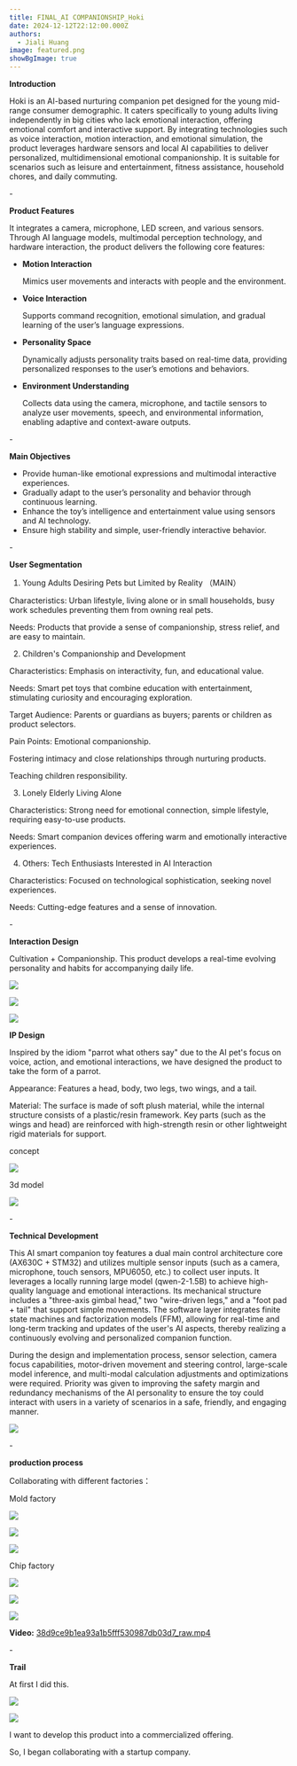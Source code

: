 ```yaml
---
title: FINAL_AI COMPANIONSHIP_Hoki
date: 2024-12-12T22:12:00.000Z
authors:
  - Jiali Huang
image: featured.png
showBgImage: true
---
```

**Introduction**

Hoki is an AI-based nurturing companion pet designed for the young mid-range consumer demographic. It caters specifically to young adults living independently in big cities who lack emotional interaction, offering emotional comfort and interactive support. By integrating technologies such as voice interaction, motion interaction, and emotional simulation, the product leverages hardware sensors and local AI capabilities to deliver personalized, multidimensional emotional companionship. It is suitable for scenarios such as leisure and entertainment, fitness assistance, household chores, and daily commuting.

\-

**Product Features**

It integrates a camera, microphone, LED screen, and various sensors. Through AI language models, multimodal perception technology, and hardware interaction, the product delivers the following core features:

* **Motion Interaction**

  Mimics user movements and interacts with people and the environment.
* **Voice Interaction**

  Supports command recognition, emotional simulation, and gradual learning of the user’s language expressions.
* **Personality Space**

  Dynamically adjusts personality traits based on real-time data, providing personalized responses to the user’s emotions and behaviors.
* **Environment Understanding**

  Collects data using the camera, microphone, and tactile sensors to analyze user movements, speech, and environmental information, enabling adaptive and context-aware outputs.

\-

**Main Objectives**

* Provide human-like emotional expressions and multimodal interactive experiences.
* Gradually adapt to the user’s personality and behavior through continuous learning.
* Enhance the toy’s intelligence and entertainment value using sensors and AI technology.
* Ensure high stability and simple, user-friendly interactive behavior.

\-

**User Segmentation**

1. Young Adults Desiring Pets but Limited by Reality （MAIN）

Characteristics: Urban lifestyle, living alone or in small households, busy work schedules preventing them from owning real pets. 

Needs: Products that provide a sense of companionship, stress relief, and are easy to maintain. 

2. Children's Companionship and Development

Characteristics: Emphasis on interactivity, fun, and educational value. 

Needs: Smart pet toys that combine education with entertainment, stimulating curiosity and encouraging exploration. 

Target Audience: Parents or guardians as buyers; parents or children as product selectors. 

Pain Points: Emotional companionship. 

Fostering intimacy and close relationships through nurturing products. 

Teaching children responsibility. 

3. Lonely Elderly Living Alone

Characteristics: Strong need for emotional connection, simple lifestyle, requiring easy-to-use products. 

Needs: Smart companion devices offering warm and emotionally interactive experiences. 

4. Others: Tech Enthusiasts Interested in AI Interaction

Characteristics: Focused on technological sophistication, seeking novel experiences. 

Needs: Cutting-edge features and a sense of innovation. 





\-

**Interaction Design**

Cultivation + Companionship. This product develops a real-time evolving personality and habits for accompanying daily life.

![](cedce89c741f95c27be3bd47047a106.png)

![](造型-关节设置.png)

![](应用场景.png)

**IP Design**

Inspired by the idiom "parrot what others say" due to the AI pet's focus on voice, action, and emotional interactions, we have designed the product to take the form of a parrot.

Appearance: Features a head, body, two legs, two wings, and a tail.

Material: The surface is made of soft plush material, while the internal structure consists of a plastic/resin framework. Key parts (such as the wings and head) are reinforced with high-strength resin or other lightweight rigid materials for support.

concept

![](554e64def7e01b4244c6706db522c8c.png)

3d model

![](3d6dd1e0905bbe31c2286b85d1c47bf.png)

\-

**Technical Development**

This AI smart companion toy features a dual main control architecture core (AX630C + STM32) and utilizes multiple sensor inputs (such as a camera, microphone, touch sensors, MPU6050, etc.) to collect user inputs. It leverages a locally running large model (qwen-2-1.5B) to achieve high-quality language and emotional interactions. Its mechanical structure includes a "three-axis gimbal head," two "wire-driven legs," and a "foot pad + tail" that support simple movements. The software layer integrates finite state machines and factorization models (FFM), allowing for real-time and long-term tracking and updates of the user's AI aspects, thereby realizing a continuously evolving and personalized companion function.

During the design and implementation process, sensor selection, camera focus capabilities, motor-driven movement and steering control, large-scale model inference, and multi-modal calculation adjustments and optimizations were required. Priority was given to improving the safety margin and redundancy mechanisms of the AI personality to ensure the toy could interact with users in a variety of scenarios in a safe, friendly, and engaging manner.

![](b205163b78a829f4de22c79a5c472f8.png)

\-

**production process**

Collaborating with different factories：

Mold factory

![](68f29c22867f9e83e51339541a7dbec.png)

![](4cf1a6f6bfd28a0eb56449b6ad20719.png)

![](a6d7784e6e95613e732e139c53a95dc.png)

Chip factory

![](f9aab586b9c94da9bb1cbdded852a02.png)

![](b630595ec4f7bae801defc1d07deb48.png)

![](61cca450c180c15d6c195940d4509d6.png)

**Video:**[](https://1drv.ms/v/c/314ba15a9b23cde5/EcA3ic__0GdFkI_IoiJ5GswBYOJthC_gI6eUWoHF2UEoaQ?e=LZU4Bo)
[38d9ce9b1ea93a1b5fff530987db03d7_raw.mp4](https://1drv.ms/v/c/314ba15a9b23cde5/EcA3ic__0GdFkI_IoiJ5GswBYOJthC_gI6eUWoHF2UEoaQ?e=tY3vvY)
[](https://1drv.ms/v/c/314ba15a9b23cde5/EcA3ic__0GdFkI_IoiJ5GswBYOJthC_gI6eUWoHF2UEoaQ?e=LZU4Bo)

\-

**Trail**

At first I did this.

![](6914e00efa73771c56cb77fefd88308.png)

![](48030cda105ab168e81ef8dd61660bd.png)

I want to develop this product into a commercialized offering.

So, I began collaborating with a startup company.

